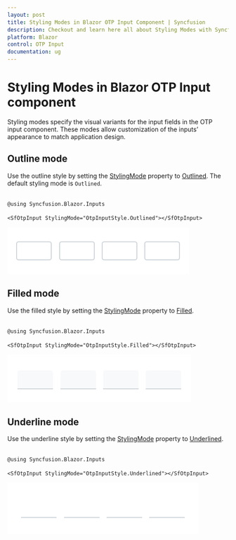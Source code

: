 ```yaml
---
layout: post
title: Styling Modes in Blazor OTP Input Component | Syncfusion
description: Checkout and learn here all about Styling Modes with Syncfusion Blazor OTP Input component in Blazor Server App and Blazor WebAssembly App.
platform: Blazor
control: OTP Input
documentation: ug
---
```


# Styling Modes in Blazor OTP Input component

Styling modes specify the visual variants for the input fields in the OTP input component. These modes allow customization of the inputs’ appearance to match application design.

## Outline mode

Use the outline style by setting the [StylingMode](https://help.syncfusion.com/cr/blazor/Syncfusion.Blazor.Inputs.SfOtpInput.html#Syncfusion_Blazor_Inputs_SfOtpInput_StylingMode) property to [Outlined](https://help.syncfusion.com/cr/blazor/Syncfusion.Blazor.Inputs.OtpInputStyle.html#Syncfusion_Blazor_Inputs_OtpInputStyle_Outlined). The default styling mode is `Outlined`.

```cshtml

@using Syncfusion.Blazor.Inputs

<SfOtpInput StylingMode="OtpInputStyle.Outlined"></SfOtpInput>

```

![Blazor OTP input component with outlined mode](images/blazor-otp-outlined.png)

## Filled mode

Use the filled style by setting the [StylingMode](https://help.syncfusion.com/cr/blazor/Syncfusion.Blazor.Inputs.SfOtpInput.html#Syncfusion_Blazor_Inputs_SfOtpInput_StylingMode) property to [Filled](https://help.syncfusion.com/cr/blazor/Syncfusion.Blazor.Inputs.OtpInputStyle.html#Syncfusion_Blazor_Inputs_OtpInputStyle_Filled).

```cshtml

@using Syncfusion.Blazor.Inputs

<SfOtpInput StylingMode="OtpInputStyle.Filled"></SfOtpInput>

```

![Blazor OTP input component with filled mode](images/blazor-otp-filled.png)

## Underline mode

Use the underline style by setting the [StylingMode](https://help.syncfusion.com/cr/blazor/Syncfusion.Blazor.Inputs.SfOtpInput.html#Syncfusion_Blazor_Inputs_SfOtpInput_StylingMode) property to [Underlined](https://help.syncfusion.com/cr/blazor/Syncfusion.Blazor.Inputs.OtpInputStyle.html#Syncfusion_Blazor_Inputs_OtpInputStyle_Underlined).

```cshtml

@using Syncfusion.Blazor.Inputs

<SfOtpInput StylingMode="OtpInputStyle.Underlined"></SfOtpInput>

```

![Blazor OTP input component with underlined mode](images/blazor-otp-underlined.png)
